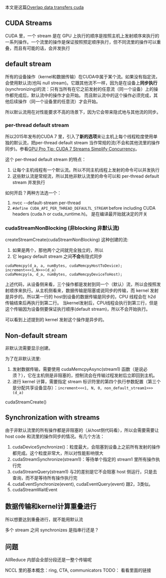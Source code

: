本文是这篇[Overlap data transfers cuda](https://developer.nvidia.com/blog/how-overlap-data-transfers-cuda-cc/)
## CUDA Streams
CUDA 里，一个 stream 是在 GPU 上执行的顺序是按照主机上发射顺序来执行的一系列操作。一个流里的操作是保证按照预定顺序执行，但不同流里的操作可以重叠，而且有可能的话，会并发执行

## default stream

所有的设备操作（kernel和数据传输）在CUDA中属于某个流。如果没有指定流，会使用默认流(也叫 null stream)。它跟其他流不一样，因为是在设备上**同步执行**(synchronizing)的流：只有当所有在它之前发射的任意流（同一个设备）上的操作都完成后，默认流中的操作才会开始。
而且默认流中的这个操作必须完成，其他后续操作（同一个设备里的任意流）才会开始。

所以默认流用在对性能要求不高的场景下，因为它会带来隐式地与其他流的同步。

### per-thread default stream

所以2015年发布的CUDA 7 里，引入了**新的选项**来让主机上每个线程粒度使用单独的默认流，把per-thread default stream 当作常规的流(不会和其他流里的操作同步)。参看[GPU Pro Tip: CUDA 7 Streams Simplify Concurrency](https://developer.nvidia.com/blog/parallelforall/gpu-pro-tip-cuda-7-streams-simplify-concurrency/)。

这个 per-thread default stream 的特点：

1. 让每个主机线程有一个默认流。所以不同主机线程上发射的命令可以并发执行
2. 这些默认流是常规流，所以其他非默认流里的命令可以和 per-thread default stream 并发执行

如何开启？两种方法选一个：

1. nvcc --default-stream per-thread
2. `#define CUDA_API_PER_THREAD_DEFAULTL_STREAM` before including CUDA headers (cuda.h or cuda_runtime.h)。 是在编译最开始就决定的开关

### cudaStreamNonBlocking (非blocking 非默认流)

createStreamCreate(cudaStreamNonBlocking) 这种创建的流:

1. 如果是两个，那他两个之间就完全独立的，所以
2. 它 legacy default stream 之间**不会**有隐式同步

```
cudaMemcpy(d_a, a, numBytes, cudaMemcpyHostToDevice);
increment<<<1,N>>>(d_a)
cudaMemcpy(a, d_a, numBytes, cudaMemcpyDeviceToHost);
```
上述代码，从设备侧来看，三个操作都是发射到同一个（默认）流，所以会按照发射顺序来执行。从主机侧看来，数据传输是阻塞或说同步的传输，而 kernel 发射是异步的。所以第一行的 host到设备的数据传输是同步的，CPU 线程会在 h2d 传输结束后再执行到第二行。
当kernel发射后，CPU线程会执行到第三行，但是这个传输因为设备侧要保证执行顺序(default stream)，所以不会开始执行。

可以看到上述提到的 kernel 发射这个操作是异步的。

## Non-default stream
非默认流需要显示创建。

为了在非默认流里:

1. 发射数据传输，需要使用 cudaMemcpyAsync(stream1) 函数（是说必须？），它在主机侧是非阻塞的，控制流会在传输过程发射后立即回到主机。
2. 进行 kernel 计算，需要指定 stream 标识符里的第四个执行参数配置（第三个是分配共享设备显存）：`increment<<<1, N, 0, non_default_stream1>>>(d_a)`

cudaStreamCreate()

## Synchronization with streams
由于非默认流里的所有操作都是非阻塞的（从host侧代码看），所以会需要需要让host code 和流里的操作同步的情况。有几个方法：

1. cudaDeviceSynchronize()：粒度最大，会阻塞到设备上之前所有发射的操作都完成。这个粒度非常大，所以对性能影响很大
2. cudaStreamSynchronize(stream1)：等待单个指定的 stream1 里所有操作执行完 
3. cudaStreamQuery(stream1) 与2的差别是它不会阻塞 host 侧运行，只是去查询，而不是等待所有操作执行完 
4. cudaEventSynchronize(event), cudaEventQuery(event) 跟2，3类似。
5. cudaStreamWaitEvent 

## 数据传输和kernel计算重叠进行
所以想要达到重叠进行，就不能用默认流

多个 stream 之间 synchronizes 是指串行还是？

## 问题
AllReduce 内部会全部分段还是一整个传输呢

NCCL 里的基本概念：ring, CTA, communicators
TODO：
看看里面的链接

